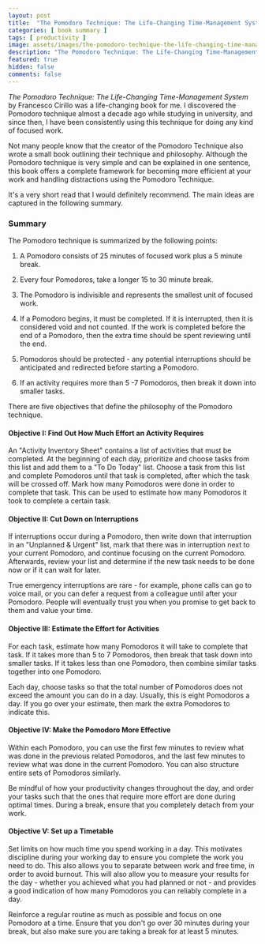 ```yaml
---
layout: post
title:  "The Pomodoro Technique: The Life-Changing Time-Management System by Francesco Cirillo Book Summary"
categories: [ book summary ]
tags: [ productivity ]
image: assets/images/the-pomodoro-technique-the-life-changing-time-management-system.png
description: "The Pomodoro Technique: The Life-Changing Time-Management System by Francesco Cirillo Book Summary"
featured: true
hidden: false
comments: false
---
```


*The Pomodoro Technique: The Life-Changing Time-Management System* by Francesco Cirillo was a life-changing book for me. I discovered the Pomodoro technique almost a decade ago while studying in university, and since then, I have been consistently using this technique for doing any kind of focused work.

Not many people know that the creator of the Pomodoro Technique also wrote a small book outlining their technique and philosophy. Although the Pomodoro technique is very simple and can be explained in one sentence, this book offers a complete framework for becoming more efficient at your work and handling distractions using the Pomodoro Technique.

It's a very short read that I would definitely recommend. The main ideas are captured in the following summary.

### Summary

The Pomodoro technique is summarized by the following points:

1. A Pomodoro consists of 25 minutes of focused work plus a 5 minute break.

2. Every four Pomodoros, take a longer 15 to 30 minute break.

3. The Pomodoro is indivisible and represents the smallest unit of focused work.

4. If a Pomodoro begins, it must be completed. If it is interrupted, then it is considered void and not counted. If the work is completed before the end of a Pomodoro, then the extra time should be spent reviewing until the end.

5. Pomodoros should be protected - any potential interruptions should be anticipated and redirected before starting a Pomodoro.

6. If an activity requires more than 5 -7 Pomodoros, then break it down into smaller tasks.

There are five objectives that define the philosophy of the Pomodoro technique.

#### Objective I: Find Out How Much Effort an Activity Requires

An "Activity Inventory Sheet" contains a list of activities that must be completed. At the beginning of each day, prioritize and choose tasks from this list and add them to a "To Do Today" list. Choose a task from this list and complete Pomodoros until that task is completed, after which the task will be crossed off. Mark how many Pomodoros were done in order to complete that task. This can be used to estimate how many Pomodoros it took to complete a certain task.

#### Objective II: Cut Down on Interruptions

If interruptions occur during a Pomodoro, then write down that interruption in an "Unplanned & Urgent" list, mark that there was in interruption next to your current Pomodoro, and continue focusing on the current Pomodoro. Afterwards, review your list and determine if the new task needs to be done now or if it can wait for later.

True emergency interruptions are rare - for example, phone calls can go to voice mail, or you can defer a request from a colleague until after your Pomodoro. People will eventually trust you when you promise to get back to them and value your time.

#### Objective III: Estimate the Effort for Activities

For each task, estimate how many Pomodoros it will take to complete that task. If it takes more than 5 to 7 Pomodoros, then break that task down into smaller tasks. If it takes less than one Pomodoro, then combine similar tasks together into one Pomodoro.

Each day, choose tasks so that the total number of Pomodoros does not exceed the amount you can do in a day. Usually, this is eight Pomodoros a day. If you go over your estimate, then mark the extra Pomodoros to indicate this.

#### Objective IV: Make the Pomodoro More Effective

Within each Pomodoro,  you can use the first few minutes to review what was done in the previous related Pomodoros, and the last few minutes to review what was done in the current Pomodoro. You can also structure entire sets of Pomodoros similarly.

Be mindful of how your productivity changes throughout the day, and order your tasks such that the ones that require more effort are done during optimal times. During a break, ensure that you completely detach from your work.

#### Objective V: Set up a Timetable

Set limits on how much time you spend working in a day. This motivates discipline during your working day to ensure you complete the work you need to do. This also allows you to separate between work and free time, in order to avoid burnout. This will also allow you to measure your results for the day - whether you achieved what you had planned or not - and provides a good indication of how many Pomodoros you can reliably complete in a day.

Reinforce a regular routine as much as possible and focus on one Pomodoro at a time. Ensure that you don't go over 30 minutes during your break, but also make sure you are taking a break for at least 5 minutes.
